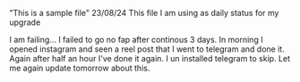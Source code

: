 "This is a sample file" 
23/08/24
This file I am using as daily status for my upgrade 

I am failing... I failed to go no fap after continous 3 days.
In morning I opened instagram and seen a reel post that I went to telegram and done it.
Again after half an hour I've done it again. I un installed telegram to skip.
Let me again update tomorrow about this.
